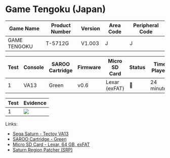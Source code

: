 # Game Tengoku (Japan)

| Game Name    | Product Number | Version | Area Code | Peripheral Code |
| ------------ | -------------- | ------- | --------- | --------------- |
| GAME TENGOKU | T-5712G        | V1.003  | J         | J               |

| Test | Console | SAROO Cartridge | Firmware | Micro SD Card | Status | Time Played |
| ---- | ------- | --------------- | -------- | ------------- | ------ | ----------- |
| 1    | VA13    | Green           | v0.6     | Lexar (exFAT) | :100:  | 24 minutes  |

| Test | Evidence                                                                                         |
| ---- | ------------------------------------------------------------------------------------------------ |
| 1    | [![](https://img.youtube.com/vi/xpaEzZ6psK8/0.jpg)](https://www.youtube.com/watch?v=xpaEzZ6psK8) |

Links:

- [Sega Saturn - Tectoy VA13](../../../Info/Consoles/VA13/README.md)
- [SAROO Cartridge - Green](../../../Info/Cartridges/RetroGameParadiseStore/1.32F/README.md)
- [Micro SD Card - Lexar, 64 GB, exFAT](../../../../Info/SdCards/Lexar/64GB/exfat/README.md)
- [Saturn Region Patcher (SRP)](https://segaxtreme.net/resources/saturn-region-patcher.81/download)
